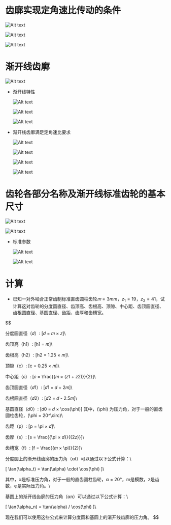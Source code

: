 # 齿廓实现定角速比传动的条件

![Alt text](image-732.png)

![Alt text](image-733.png)

![Alt text](image-734.png)

# 渐开线齿廓

![Alt text](image-735.png)

* 渐开线特性
    
    ![Alt text](image-736.png)

    ![Alt text](image-737.png)

    ![Alt text](image-738.png)

* 渐开线齿廓满足定角速比要求

    ![Alt text](image-739.png)

    ![Alt text](image-740.png)

    ![Alt text](image-741.png)

    ![Alt text](image-742.png)

# 齿轮各部分名称及渐开线标准齿轮的基本尺寸

![Alt text](image-743.png)

![Alt text](image-744.png)

* 标准参数

    ![Alt text](image-745.png)

    ![Alt text](image-746.png)
    
# 计算
* 已知一对外啮合正常齿制标准直齿圆柱齿轮$𝑚 = 3mm$，$z_1 = 19$，$z_2 = 41$，试
计算这对齿轮的分度圆直径、齿顶高、齿根高、顶隙、中心距、齿顶圆直径、
齿根圆直径、基圆直径、齿距、齿厚和齿槽宽。

$$

分度圆直径（𝑑）: [𝑑 = 𝑚 × 𝑧]\\

齿顶高（h1）: [h1 = 𝑚]\\

齿根高（h2）: [h2 = 1.25 × 𝑚]\\

顶隙（c）: [c = 0.25 × 𝑚]\\

中心距（𝑐）: [𝑐 = \frac{{𝑚 × (𝑧1 + 𝑧2)}}{2}]\\

齿顶圆直径（𝑑1）: [𝑑1 = 𝑑 + 2𝑚]\\

齿根圆直径（𝑑2）: [𝑑2 = 𝑑 - 2.5𝑚]\\

基圆直径（𝑑0）: [𝑑0 = 𝑑 × \cos(\phi)] 其中，(\phi) 为压力角，对于一般的直齿圆柱齿轮，(\phi = 20^\circ)\\

齿距（p）: [p = \pi × 𝑑]\\

齿厚（s）: [s = \frac{{\pi × 𝑑}}{{2𝑧}}]\\

齿槽宽（f）: [f = \frac{{𝑚 × \pi}}{2}]\\


分度圆上的渐开线齿廓的压力角（αt）可以通过以下公式计算：\\


[ \tan(\alpha_t) = \tan(\alpha) \cdot \cos(\phi) ]\\


其中，α是标准压力角，对于一般的直齿圆柱齿轮，α = 20°，m是模数，z是齿数，φ是实际压力角。\\


基圆上的渐开线齿廓的压力角（αn）可以通过以下公式计算：\\


[ \tan(\alpha_n) = \tan(\alpha) / \cos(\phi) ]\\


现在我们可以使用这些公式来计算分度圆和基圆上的渐开线齿廓的压力角。
$$